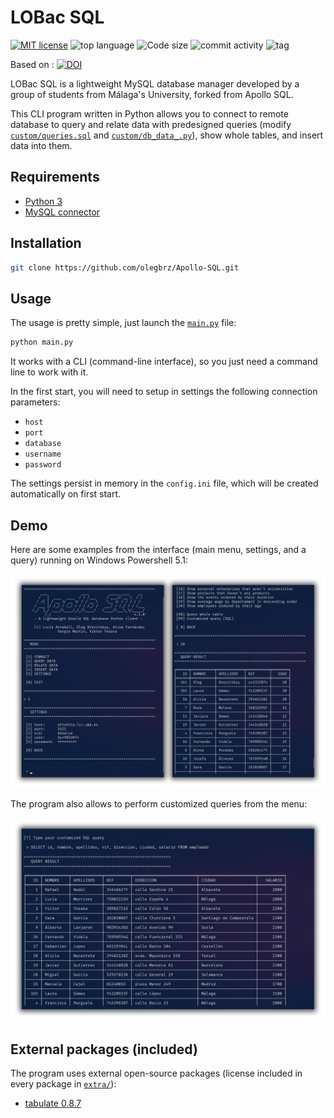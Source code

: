 # LOBac SQL
[![MIT license](https://img.shields.io/github/license/LOBac/LOBac-SQL?color=teal)](https://lbesson.mit-license.org/) ![top language](https://img.shields.io/github/languages/top/LOBac/LOBac-SQL) ![Code size](https://img.shields.io/github/languages/code-size/LOBac/LOBac-SQL?color=green%20green) ![commit activity](https://img.shields.io/github/commit-activity/m/LOBac/LOBac-SQL?color=green%20green) ![tag](https://img.shields.io/github/v/release/LOBac/LOBac-SQL?include_prereleases)

Based on : [![DOI](https://zenodo.org/badge/DOI/10.5281/zenodo.3883946.svg)](https://doi.org/10.5281/zenodo.3883946)

LOBac SQL is a lightweight MySQL database manager developed by a group of students from Málaga's University, forked from Apollo SQL.

This CLI program written in Python allows you to connect to remote database to query and relate data with predesigned queries (modify [`custom/queries.sql`](custom/queries.sql) and [`custom/db_data_.py`](custom/db_data_.py)), show whole tables, and insert data into them.

## Requirements

- [Python 3](https://www.python.org/downloads/)
- [MySQL connector](https://dev.mysql.com/downloads/connector/python/)

## Installation

```bash
git clone https://github.com/olegbrz/Apollo-SQL.git
```

## Usage

The usage is pretty simple, just launch the [`main.py`](main.py) file:

```bash
python main.py
```

It works with a CLI (command-line interface), so you just need a command line to work with it.

In the first start, you will need to setup in settings the following connection parameters:

- `host`
- `port`
- `database`
- `username`
- `password`

The settings persist in memory in the `config.ini` file, which will be created automatically on first start.

## Demo

Here are some examples from the interface (main menu, settings, and a query) running on Windows Powershell 5.1:

![demo](images/demo.png)

The program also allows to perform customized queries from the menu:

![demo1](images/demo1.png)

## External packages (included)

The program uses external open-source packages (license included in every package in [`extra/`](extra/)):

- [tabulate 0.8.7](https://pypi.org/project/tabulate/)
